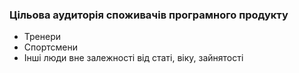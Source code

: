 ### Цільова аудиторія споживачів програмного продукту
+ Тренери
+ Спортсмени
+ Інші люди вне залежності від статі, віку, зайнятості
